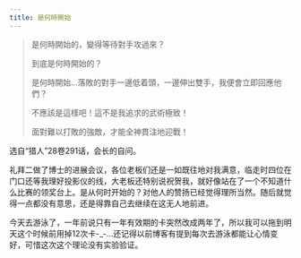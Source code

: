 ```yaml
---
title: 是何時開始
---
```


> 是何時開始的，變得等待對手攻過來？
> 
> 到底是何時開始的？
> 
> 是何時開始...落敗的對手一邊低着頭，一邊伸出雙手，我便會立即回應他們？
>
> 不應該是這樣吧！這不是我追求的武術極致！
>
> 面對難以打敗的強敵，才能全神貫注地迎戰！

选自“猎人”28卷291话，会长的自问。

礼拜二做了博士的进展会议，各位老板们还是一如既往地对我满意，临走时四位在门口还等我理好投影仪的线，大老板还特别说祝贺我，就好像站在了一个不知道什么比赛的领奖台上。是从何时开始的？对他人的赞扬已经觉得理所当然。随后就觉得一点都没有意思，还是得靠自己去继续在这无人地前进。

今天去游泳了，一年前说只有一年有效期的卡突然改成两年了，所以我可以拖到明天这个时候前用掉12次卡-_-...还记得以前博客有提到每次去游泳都能让心情变好，可惜这次这个理论没有实验验证。